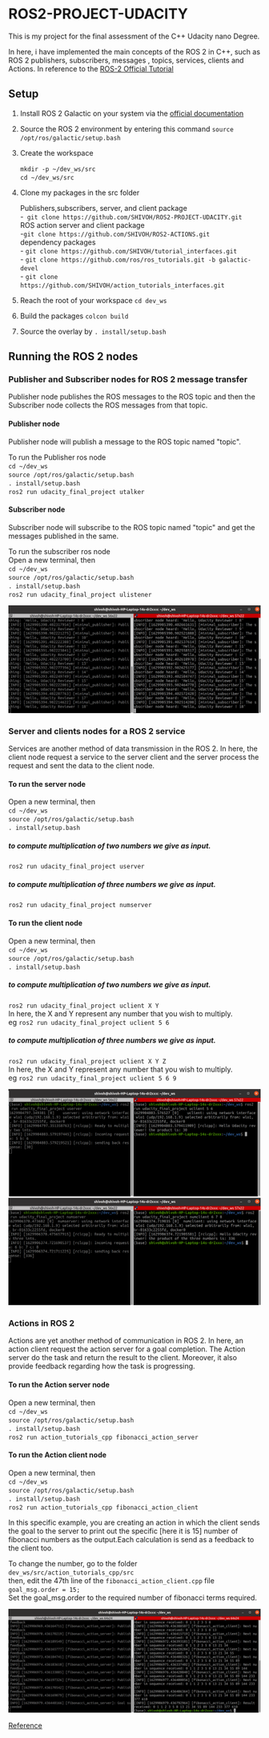 # ROS2-PROJECT-UDACITY

This is my project for the final assessment of the C++ Udacity nano Degree. 

In here, i have implemented the main concepts of the ROS 2 in C++, such as ROS 2 publishers, subscribers, messages , topics, services, clients and Actions. In reference to the [ROS-2 Official Tutorial](https://docs.ros.org/en/galactic/Tutorials.html)


## Setup

1. Install ROS 2 Galactic on your system via the [official documentation](https://docs.ros.org/en/galactic/Installation.html)
2. Source the ROS 2 environment by entering this command  `source /opt/ros/galactic/setup.bash`
3. Create the workspace <br/>

   `mkdir -p ~/dev_ws/src` <br/>
   `cd ~/dev_ws/src`
4. Clone my packages in the src folder <br/>

   Publishers,subscribers, server, and client package  <br/> -` git clone https://github.com/SHIVOH/ROS2-PROJECT-UDACITY.git` <br/>
   ROS action server and client package   <br/> -`git clone https://github.com/SHIVOH/ROS2-ACTIONS.git`                                             <br/>
   dependency packages <br/>- `git clone https://github.com/SHIVOH/tutorial_interfaces.git`      <br/>
                       - `git clone https://github.com/ros/ros_tutorials.git -b galactic-devel`  <br/>
                       - `git clone https://github.com/SHIVOH/action_tutorials_interfaces.git`   <br/>
5. Reach the root of your workspace
    `cd dev_ws`
6. Build the packages 
    `colcon build`
7. Source the overlay by ` . install/setup.bash `
## Running the ROS 2 nodes

### Publisher and Subscriber nodes for ROS 2 message transfer
Publisher node publishes the ROS messages to the ROS topic and then the Subscriber node collects the ROS messages from that topic.
#### Publisher node
Publisher node will publish a message to the ROS topic named "topic".  <br/>

To run the Publisher ros node <br/>
`cd ~/dev_ws`   <br/>
`source /opt/ros/galactic/setup.bash`<br/>
`. install/setup.bash ` <br/>
`ros2 run udacity_final_project utalker ` <br/>

#### Subscriber node
Subscriber node will subscribe to the ROS topic named "topic" and get the messages published in the same. <br/>

To run the subscriber ros node <br/>
Open a new terminal, then <br/>
`cd ~/dev_ws`   <br/>
`source /opt/ros/galactic/setup.bash`<br/>
`. install/setup.bash ` <br/>
`ros2 run udacity_final_project ulistener ` <br/>

 ![Example of execution](https://github.com/SHIVOH/ROS2-PROJECT-UDACITY/blob/main/Topic.png)

### Server and clients nodes for a ROS 2 service
Services are another method of data transmission in the ROS 2. In here, the client node request a service to the server client and the server process the request and sent the data to the client node.

#### To run the server node 
Open a new terminal, then <br/>
`cd ~/dev_ws`   <br/>
`source /opt/ros/galactic/setup.bash` <br/>
`. install/setup.bash ` <br/>
##### to compute multiplication of two numbers we give as input.
 `ros2 run udacity_final_project userver`
##### to compute multiplication of three numbers we give as input.
 `ros2 run udacity_final_project numserver`
#### To run the client node
Open a new terminal, then <br/>
`cd ~/dev_ws`   <br/>
`source /opt/ros/galactic/setup.bash` <br/>
`. install/setup.bash ` <br/>
##### to compute multiplication of two numbers we give as input.
 `ros2 run udacity_final_project uclient X Y` <br/>
 In here, the X and Y represent any number that you wish to multiply. <br/>
 eg `ros2 run udacity_final_project uclient 5 6` <br/>
 ##### to compute multiplication of three numbers we give as input.
 `ros2 run udacity_final_project uclient X Y Z` <br/>
 In here, the X and Y represent any number that you wish to multiply. <br/>
 eg `ros2 run udacity_final_project uclient 5 6 9` <br/>
 
 ![Example of execution](https://github.com/SHIVOH/ROS2-PROJECT-UDACITY/blob/main/ROS%20Message.png)
 ![Example of execution](https://github.com/SHIVOH/ROS2-PROJECT-UDACITY/blob/main/numserv.png)
 

### Actions in ROS 2
Actions are yet another method of communication in ROS 2. In here, an action client request the action server for a goal completion. The Action server 
do the task and return the result to the client. Moreover, it also provide feedback regarding how the task is progressing.

#### To run the Action server node 
Open a new terminal, then <br/>
`cd ~/dev_ws`   <br/>
`source /opt/ros/galactic/setup.bash` <br/>
`. install/setup.bash ` <br/>
`ros2 run action_tutorials_cpp fibonacci_action_server` <br/>


#### To run the Action client node
Open a new terminal, then <br/>
`cd ~/dev_ws`   <br/>
`source /opt/ros/galactic/setup.bash` <br/>
`. install/setup.bash ` <br/>
`ros2 run action_tutorials_cpp fibonacci_action_client` <br/>






In this specific example, you are creating an action in which the client sends the goal to the server to print out the specific [here it is 15] number of fibonacci numbers as the output.Each calculation is send as a feedback to the client too.

To change the number, go to the folder `dev_ws/src/action_tutorials_cpp/src` <br/>
then, edit the 47th line of the `fibonacci_action_client.cpp` file <br/>
 `goal_msg.order = 15;`<br/>
Set the goal_msg.order to the required number of fibonacci terms required.

![Example of execution](https://github.com/SHIVOH/ROS2-PROJECT-UDACITY/blob/main/fibonacci.png)


[Reference](https://docs.ros.org/en/galactic/Tutorials.html)
